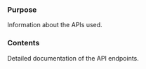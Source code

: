 ### Purpose

Information about the APIs used.

### Contents

Detailed documentation of the API endpoints.